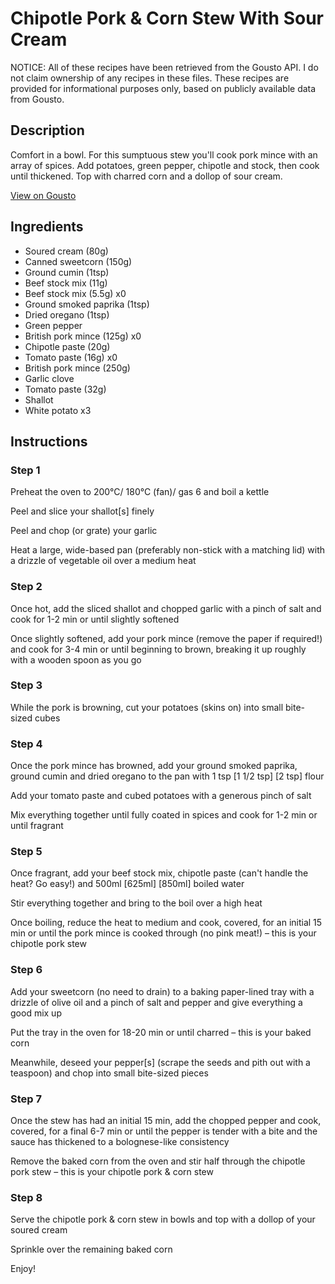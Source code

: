 # Chipotle Pork & Corn Stew With Sour Cream

NOTICE: All of these recipes have been retrieved from the Gousto API. I do not claim ownership of any recipes in these files. These recipes are provided for informational purposes only, based on publicly available data from Gousto.

## Description

Comfort in a bowl. For this sumptuous stew you'll cook pork mince with an array of spices. Add potatoes, green pepper, chipotle and stock, then cook until thickened. Top with charred corn and a dollop of sour cream.

[View on Gousto](https://www.gousto.co.uk/recipes/cookbook/chipotle-pork-corn-stew-with-sour-cream)

## Ingredients

- Soured cream (80g)
- Canned sweetcorn (150g)
- Ground cumin (1tsp)
- Beef stock mix (11g)
- Beef stock mix (5.5g) x0
- Ground smoked paprika (1tsp)
- Dried oregano (1tsp)
- Green pepper
- British pork mince (125g) x0
- Chipotle paste (20g)
- Tomato paste (16g) x0
- British pork mince (250g)
- Garlic clove
- Tomato paste (32g)
- Shallot
- White potato x3

## Instructions


### Step 1

Preheat the oven to 200°C/ 180°C (fan)/ gas 6 and boil a kettle

Peel and slice your shallot[s] finely

Peel and chop (or grate) your garlic

Heat a large, wide-based pan (preferably non-stick with a matching lid) with a drizzle of vegetable oil over a medium heat


### Step 2

Once hot, add the sliced shallot and chopped garlic with a pinch of salt and cook for 1-2 min or until slightly softened

Once slightly softened, add your pork mince (remove the paper if required!) and cook for 3-4 min or until beginning to brown, breaking it up roughly with a wooden spoon as you go


### Step 3

While the pork is browning, cut your potatoes (skins on) into small bite-sized cubes


### Step 4

Once the pork mince has browned, add your ground smoked paprika, ground cumin and dried oregano to the pan with 1 tsp<span class="text-danger"> <span class="text-purple">[1 1/2 tsp] </span>[2 tsp] </span>flour

Add your tomato paste and cubed potatoes with a generous pinch of salt

Mix everything together until fully coated in spices and cook for 1-2 min or until fragrant


### Step 5

Once fragrant, add your beef stock mix, chipotle paste (can't handle the heat? Go easy!) and 500ml <span class="text-purple">[625ml]</span> <span class="text-danger">[850ml]</span> boiled water

Stir everything together and bring to the boil over a high heat

Once boiling, reduce the heat to medium and cook, covered, for an initial 15 min or until the pork mince is cooked through (no pink meat!) – this is your chipotle pork stew


### Step 6

Add your sweetcorn (no need to drain) to a baking paper-lined tray with a drizzle of olive oil and a pinch of salt and pepper and give everything a good mix up

Put the tray in the oven for 18-20 min or until charred – this is your baked corn

Meanwhile, deseed your pepper[s] (scrape the seeds and pith out with a teaspoon) and chop into small bite-sized pieces


### Step 7

Once the stew has had an initial 15 min, add the chopped pepper and cook, covered, for a final 6-7 min or until the pepper is tender with a bite and the sauce has thickened to a bolognese-like consistency

Remove the baked corn from the oven and stir half through the chipotle pork stew – this is your chipotle pork & corn stew

### Step 8

Serve the chipotle pork & corn stew in bowls and top with a dollop of your soured cream

Sprinkle over the remaining baked corn

Enjoy!

